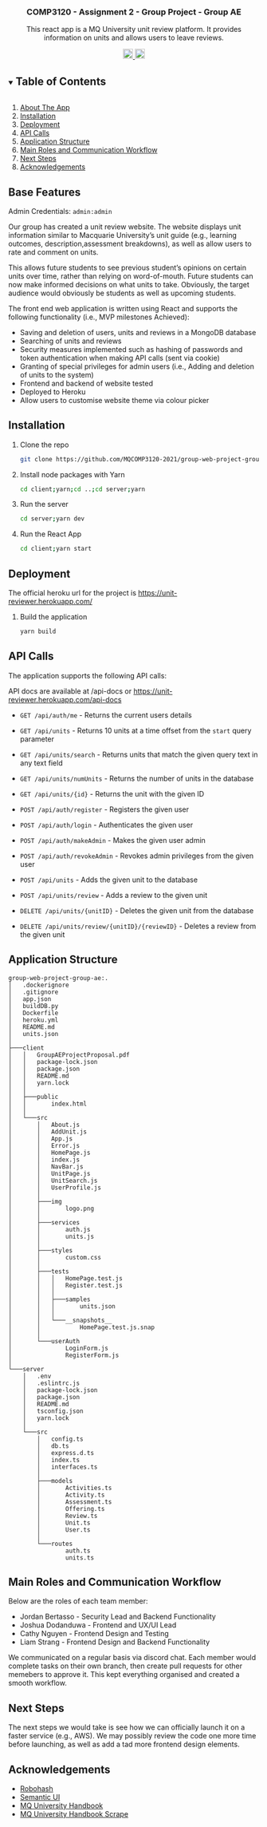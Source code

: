 <p align="center">
  <h3 align="center">COMP3120 - Assignment 2 - Group Project - Group AE</h3>
  <p align="center">
    This react app is a MQ University unit review platform. It provides information on units and allows users to leave reviews.
  </p>
</p>
<div align="center">
<a href="https://github.com/MQCOMP3120-2021/group-web-project-group-ae/actions/workflows/server.yaml">
  <img src="https://github.com/MQCOMP3120-2021/group-web-project-group-ae/actions/workflows/server.yaml/badge.svg" alt="Workflow status badge" height="20">
</a>
<a href="https://github.com/MQCOMP3120-2021/group-web-project-group-ae/actions/workflows/client.yaml">
  <img src="https://github.com/MQCOMP3120-2021/group-web-project-group-ae/actions/workflows/client.yaml/badge.svg" alt="Workflow status badge" height="20">
</a>
</div>
<details open="open">
  <summary><h2 style="display: inline-block">Table of Contents</h2></summary>
  <ol>
    <li>
      <a href="#base-features">About The App</a>
    </li>
    <li>
    <a href="#installation">Installation</a>
    </li>
    <li>
    <a href="#deployment">Deployment</a>
    </li>
    <li>
    <a href="#api-calls">API Calls</a>
    </li>
    <li>
    <a href="#application-structure">Application Structure</a>
    </li>
    <li>
    <a href="#main-roles-and-communication-workflow">Main Roles and Communication Workflow</a>
    </li>
    <li>
    <a href="#next-steps">Next Steps</a>
    </li>
    <li>
    <a href="#acknowledgements">Acknowledgements</a>
    </li>
  </ol>
</details>

## Base Features

Admin Credentials:
`
admin:admin
`

Our group has created a unit review website. The website displays unit information similar
to Macquarie University’s unit guide (e.g., learning outcomes, description,assessment breakdowns), 
as well as allow users to rate and comment on units.

This allows future students to see previous student’s opinions on certain units over time,
rather than relying on word-of-mouth. Future students can now make informed decisions on what
units to take. Obviously, the target audience would obviously be students as well as upcoming students.

The front end web application is written using React and supports the following functionality (i.e., MVP milestones Achieved):

* Saving and deletion of users, units and reviews in a MongoDB database
* Searching of units and reviews 
* Security measures implemented such as hashing of passwords and token authentication when making API calls (sent via cookie)
* Granting of special privileges for admin users (i.e., Adding and deletion of units to the system)
* Frontend and backend of website tested
* Deployed to Heroku
* Allow users to customise website theme via colour picker

## Installation
1. Clone the repo
   ```sh
   git clone https://github.com/MQCOMP3120-2021/group-web-project-group-ae.git
   ```
2. Install node packages with Yarn
   ```sh
   cd client;yarn;cd ..;cd server;yarn
   ```
3. Run the server
   ```sh
   cd server;yarn dev
   ```
4. Run the React App
    ```sh
    cd client;yarn start
    ```

## Deployment

The official heroku url for the project is https://unit-reviewer.herokuapp.com/

1. Build the application
   ```sh
   yarn build
   ```

## API Calls

The application supports the following API calls:

API docs are available at /api-docs or https://unit-reviewer.herokuapp.com/api-docs

* `GET /api/auth/me` - Returns the current users details
* `GET /api/units` - Returns 10 units at a time offset from the `start` query parameter
* `GET /api/units/search` - Returns units that match the given query text in any text field
* `GET /api/units/numUnits` - Returns the number of units in the database
* `GET /api/units/{id}` - Returns the unit with the given ID

* `POST /api/auth/register` - Registers the given user
* `POST /api/auth/login` - Authenticates the given user
* `POST /api/auth/makeAdmin` - Makes the given user admin
* `POST /api/auth/revokeAdmin` - Revokes admin privileges from the given user
* `POST /api/units` - Adds the given unit to the database
* `POST /api/units/review` - Adds a review to the given unit

* `DELETE /api/units/{unitID}` - Deletes the given unit from the database
* `DELETE /api/units/review/{unitID}/{reviewID}` - Deletes a review from the given unit

## Application Structure

```
group-web-project-group-ae:.
│   .dockerignore
│   .gitignore
│   app.json
│   buildDB.py
│   Dockerfile
│   heroku.yml
│   README.md
│   units.json
│   
├───client
│   │   GroupAEProjectProposal.pdf
│   │   package-lock.json
│   │   package.json
│   │   README.md
│   │   yarn.lock
│   │              
│   ├───public
│   │       index.html
│   │       
│   └───src
│       │   About.js
│       │   AddUnit.js
│       │   App.js
│       │   Error.js
│       │   HomePage.js
│       │   index.js
│       │   NavBar.js
│       │   UnitPage.js
│       │   UnitSearch.js
│       │   UserProfile.js
│       │   
│       ├───img
│       │       logo.png
│       │       
│       ├───services
│       │       auth.js
│       │       units.js
│       │       
│       ├───styles
│       │       custom.css
│       │       
│       ├───tests
│       │   │   HomePage.test.js
│       │   │   Register.test.js
│       │   │   
│       │   ├───samples
│       │   │       units.json
│       │   │       
│       │   └───__snapshots__
│       │           HomePage.test.js.snap
│       │           
│       └───userAuth
│               LoginForm.js
│               RegisterForm.js
│               
└───server
    │   .env
    │   .eslintrc.js
    │   package-lock.json
    │   package.json
    │   README.md
    │   tsconfig.json
    │   yarn.lock
    │             
    └───src
        │   config.ts
        │   db.ts
        │   express.d.ts
        │   index.ts
        │   interfaces.ts
        │   
        ├───models
        │       Activities.ts
        │       Activity.ts
        │       Assessment.ts
        │       Offering.ts
        │       Review.ts
        │       Unit.ts
        │       User.ts
        │       
        └───routes
                auth.ts
                units.ts
```     

## Main Roles and Communication Workflow

Below are the roles of each team member:

* Jordan Bertasso - Security Lead and Backend Functionality
* Joshua Dodanduwa - Frontend and UX/UI Lead
* Cathy Nguyen - Frontend Design and Testing
* Liam Strang - Frontend Design and Backend Functionality

We communicated on a regular basis via discord chat. Each member would complete tasks on their own branch,
then create pull requests for other memebers to approve it. This kept everything organised and created a 
smooth workflow.

## Next Steps

The next steps we would take is see how we can officially launch it on a faster service (e.g., AWS). We may possibly
review the code one more time before launching, as well as add a tad more frontend design elements.

## Acknowledgements
* [Robohash](https://robohash.org/)
* [Semantic UI](https://react.semantic-ui.com/)
* [MQ University Handbook](https://coursehandbook.mq.edu.au/)
* [MQ University Handbook Scrape](https://raw.githubusercontent.com/Synergetic00/UniCharter/main/data/units.json?token=AL6OIVVI3XVYK67KPXX2JPDBLTTRY)

